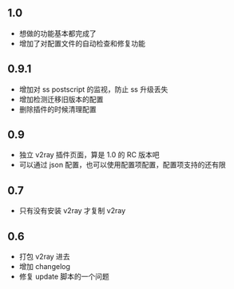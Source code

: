 ## 1.0
* 想做的功能基本都完成了
* 增加了对配置文件的自动检查和修复功能

## 0.9.1
* 增加对 ss postscript 的监视，防止 ss 升级丢失
* 增加检测迁移旧版本的配置
* 删除插件的时候清理配置

## 0.9
* 独立 v2ray 插件页面，算是 1.0 的 RC 版本吧
* 可以通过 json 配置，也可以使用配置项配置，配置项支持的还有限

## 0.7
* 只有没有安装 v2ray 才复制 v2ray

## 0.6
* 打包 v2ray 进去
* 增加 changelog
* 修复 update 脚本的一个问题
